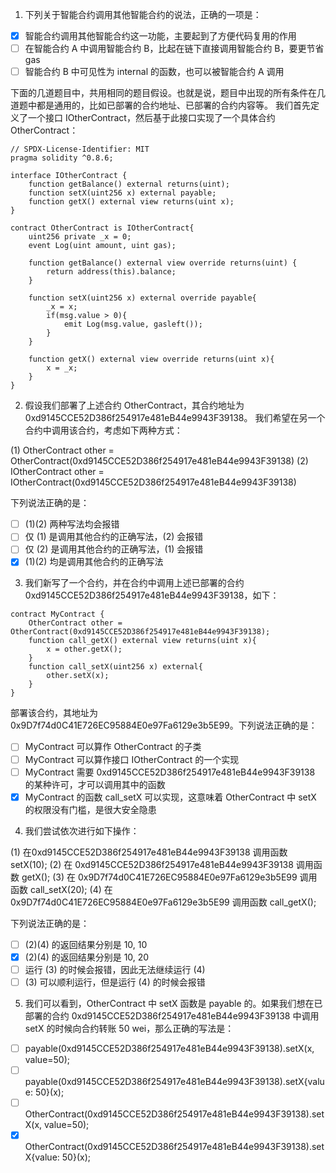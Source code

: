 1. 下列关于智能合约调用其他智能合约的说法，正确的一项是：

- [x] 智能合约调用其他智能合约这一功能，主要起到了方便代码复用的作用
- [ ] 在智能合约 A 中调用智能合约 B，比起在链下直接调用智能合约 B，要更节省 gas
- [ ] 智能合约 B 中可见性为 internal 的函数，也可以被智能合约 A 调用

下面的几道题目中，共用相同的题目假设。也就是说，题目中出现的所有条件在几道题中都是通用的，比如已部署的合约地址、已部署的合约内容等。
我们首先定义了一个接口 IOtherContract，然后基于此接口实现了一个具体合约 OtherContract：
```solidity
// SPDX-License-Identifier: MIT
pragma solidity ^0.8.6;

interface IOtherContract {
    function getBalance() external returns(uint);
    function setX(uint256 x) external payable;
    function getX() external view returns(uint x);
}

contract OtherContract is IOtherContract{
    uint256 private _x = 0;
    event Log(uint amount, uint gas);
    
    function getBalance() external view override returns(uint) {
        return address(this).balance;
    }

    function setX(uint256 x) external override payable{
        _x = x;
        if(msg.value > 0){
            emit Log(msg.value, gasleft());
        }
    }

    function getX() external view override returns(uint x){
        x = _x;
    }
}
```

2. 假设我们部署了上述合约 OtherContract，其合约地址为 
0xd9145CCE52D386f254917e481eB44e9943F39138。
我们希望在另一个合约中调用该合约，考虑如下两种方式：

(1) OtherContract other = OtherContract(0xd9145CCE52D386f254917e481eB44e9943F39138)
(2) IOtherContract other = IOtherContract(0xd9145CCE52D386f254917e481eB44e9943F39138)

下列说法正确的是：

- [ ] (1)(2) 两种写法均会报错
- [ ] 仅 (1) 是调用其他合约的正确写法，(2) 会报错
- [ ] 仅 (2) 是调用其他合约的正确写法，(1) 会报错
- [x] (1)(2) 均是调用其他合约的正确写法

3. 我们新写了一个合约，并在合约中调用上述已部署的合约 0xd9145CCE52D386f254917e481eB44e9943F39138，如下：
```solidity
contract MyContract {
    OtherContract other = OtherContract(0xd9145CCE52D386f254917e481eB44e9943F39138);
    function call_getX() external view returns(uint x){
        x = other.getX();
    }
    function call_setX(uint256 x) external{
        other.setX(x);
    }
}
```
部署该合约，其地址为 0x9D7f74d0C41E726EC95884E0e97Fa6129e3b5E99。下列说法正确的是：

- [ ] MyContract 可以算作 OtherContract 的子类
- [ ] MyContract 可以算作接口 IOtherContract 的一个实现
- [ ] MyContract 需要 0xd9145CCE52D386f254917e481eB44e9943F39138 的某种许可，才可以调用其中的函数
- [x] MyContract 的函数 call_setX 可以实现，这意味着 OtherContract 中 setX 的权限没有门槛，是很大安全隐患

4. 我们尝试依次进行如下操作：

(1) 在0xd9145CCE52D386f254917e481eB44e9943F39138 调用函数 setX(10);
(2) 在 0xd9145CCE52D386f254917e481eB44e9943F39138 调用函数 getX();
(3) 在 0x9D7f74d0C41E726EC95884E0e97Fa6129e3b5E99 调用函数 call_setX(20);
(4) 在 0x9D7f74d0C41E726EC95884E0e97Fa6129e3b5E99 调用函数 call_getX();

下列说法正确的是：

- [ ] (2)(4) 的返回结果分别是 10, 10
- [x] (2)(4) 的返回结果分别是 10, 20
- [ ] 运行 (3) 的时候会报错，因此无法继续运行 (4)
- [ ] (3) 可以顺利运行，但是运行 (4) 的时候会报错

5. 我们可以看到，OtherContract 中 setX 函数是 payable 的。如果我们想在已部署的合约 0xd9145CCE52D386f254917e481eB44e9943F39138 中调用 setX 的时候向合约转账 50 wei，那么正确的写法是：

- [ ] payable(0xd9145CCE52D386f254917e481eB44e9943F39138).setX(x, value=50);
- [ ] payable(0xd9145CCE52D386f254917e481eB44e9943F39138).setX{value: 50}(x);
- [ ] OtherContract(0xd9145CCE52D386f254917e481eB44e9943F39138).setX(x, value=50);
- [x] OtherContract(0xd9145CCE52D386f254917e481eB44e9943F39138).setX{value: 50}(x);